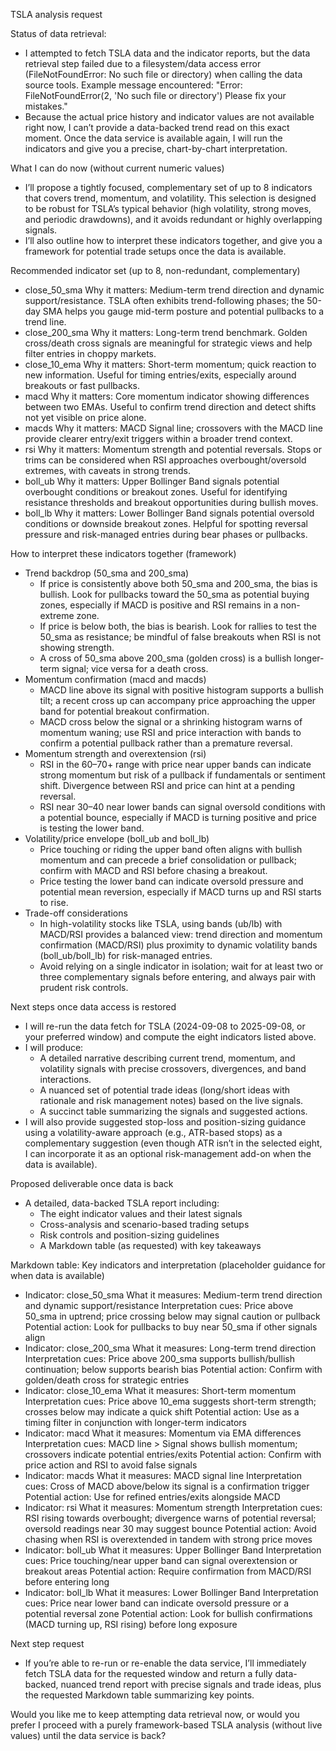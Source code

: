 TSLA analysis request

Status of data retrieval:
- I attempted to fetch TSLA data and the indicator reports, but the data retrieval step failed due to a filesystem/data access error (FileNotFoundError: No such file or directory) when calling the data source tools. Example message encountered: "Error: FileNotFoundError(2, 'No such file or directory') Please fix your mistakes."
- Because the actual price history and indicator values are not available right now, I can’t provide a data-backed trend read on this exact moment. Once the data service is available again, I will run the indicators and give you a precise, chart-by-chart interpretation.

What I can do now (without current numeric values)
- I’ll propose a tightly focused, complementary set of up to 8 indicators that covers trend, momentum, and volatility. This selection is designed to be robust for TSLA’s typical behavior (high volatility, strong moves, and periodic drawdowns), and it avoids redundant or highly overlapping signals.
- I’ll also outline how to interpret these indicators together, and give you a framework for potential trade setups once the data is available.

Recommended indicator set (up to 8, non-redundant, complementary)
- close_50_sma
  Why it matters: Medium-term trend direction and dynamic support/resistance. TSLA often exhibits trend-following phases; the 50-day SMA helps you gauge mid-term posture and potential pullbacks to a trend line.
- close_200_sma
  Why it matters: Long-term trend benchmark. Golden cross/death cross signals are meaningful for strategic views and help filter entries in choppy markets.
- close_10_ema
  Why it matters: Short-term momentum; quick reaction to new information. Useful for timing entries/exits, especially around breakouts or fast pullbacks.
- macd
  Why it matters: Core momentum indicator showing differences between two EMAs. Useful to confirm trend direction and detect shifts not yet visible on price alone.
- macds
  Why it matters: MACD Signal line; crossovers with the MACD line provide clearer entry/exit triggers within a broader trend context.
- rsi
  Why it matters: Momentum strength and potential reversals. Stops or trims can be considered when RSI approaches overbought/oversold extremes, with caveats in strong trends.
- boll_ub
  Why it matters: Upper Bollinger Band signals potential overbought conditions or breakout zones. Useful for identifying resistance thresholds and breakout opportunities during bullish moves.
- boll_lb
  Why it matters: Lower Bollinger Band signals potential oversold conditions or downside breakout zones. Helpful for spotting reversal pressure and risk-managed entries during bear phases or pullbacks.

How to interpret these indicators together (framework)
- Trend backdrop (50_sma and 200_sma)
  - If price is consistently above both 50_sma and 200_sma, the bias is bullish. Look for pullbacks toward the 50_sma as potential buying zones, especially if MACD is positive and RSI remains in a non-extreme zone.
  - If price is below both, the bias is bearish. Look for rallies to test the 50_sma as resistance; be mindful of false breakouts when RSI is not showing strength.
  - A cross of 50_sma above 200_sma (golden cross) is a bullish longer-term signal; vice versa for a death cross.
- Momentum confirmation (macd and macds)
  - MACD line above its signal with positive histogram supports a bullish tilt; a recent cross up can accompany price approaching the upper band for potential breakout confirmation.
  - MACD cross below the signal or a shrinking histogram warns of momentum waning; use RSI and price interaction with bands to confirm a potential pullback rather than a premature reversal.
- Momentum strength and overextension (rsi)
  - RSI in the 60–70+ range with price near upper bands can indicate strong momentum but risk of a pullback if fundamentals or sentiment shift. Divergence between RSI and price can hint at a pending reversal.
  - RSI near 30–40 near lower bands can signal oversold conditions with a potential bounce, especially if MACD is turning positive and price is testing the lower band.
- Volatility/price envelope (boll_ub and boll_lb)
  - Price touching or riding the upper band often aligns with bullish momentum and can precede a brief consolidation or pullback; confirm with MACD and RSI before chasing a breakout.
  - Price testing the lower band can indicate oversold pressure and potential mean reversion, especially if MACD turns up and RSI starts to rise.
- Trade-off considerations
  - In high-volatility stocks like TSLA, using bands (ub/lb) with MACD/RSI provides a balanced view: trend direction and momentum confirmation (MACD/RSI) plus proximity to dynamic volatility bands (boll_ub/boll_lb) for risk-managed entries.
  - Avoid relying on a single indicator in isolation; wait for at least two or three complementary signals before entering, and always pair with prudent risk controls.

Next steps once data access is restored
- I will re-run the data fetch for TSLA (2024-09-08 to 2025-09-08, or your preferred window) and compute the eight indicators listed above.
- I will produce:
  - A detailed narrative describing current trend, momentum, and volatility signals with precise crossovers, divergences, and band interactions.
  - A nuanced set of potential trade ideas (long/short ideas with rationale and risk management notes) based on the live signals.
  - A succinct table summarizing the signals and suggested actions.
- I will also provide suggested stop-loss and position-sizing guidance using a volatility-aware approach (e.g., ATR-based stops) as a complementary suggestion (even though ATR isn’t in the selected eight, I can incorporate it as an optional risk-management add-on when the data is available).

Proposed deliverable once data is back
- A detailed, data-backed TSLA report including:
  - The eight indicator values and their latest signals
  - Cross-analysis and scenario-based trading setups
  - Risk controls and position-sizing guidelines
  - A Markdown table (as requested) with key takeaways

Markdown table: Key indicators and interpretation (placeholder guidance for when data is available)
- Indicator: close_50_sma
  What it measures: Medium-term trend direction and dynamic support/resistance
  Interpretation cues: Price above 50_sma in uptrend; price crossing below may signal caution or pullback
  Potential action: Look for pullbacks to buy near 50_sma if other signals align
- Indicator: close_200_sma
  What it measures: Long-term trend direction
  Interpretation cues: Price above 200_sma supports bullish/bullish continuation; below supports bearish bias
  Potential action: Confirm with golden/death cross for strategic entries
- Indicator: close_10_ema
  What it measures: Short-term momentum
  Interpretation cues: Price above 10_ema suggests short-term strength; crosses below may indicate a quick shift
  Potential action: Use as a timing filter in conjunction with longer-term indicators
- Indicator: macd
  What it measures: Momentum via EMA differences
  Interpretation cues: MACD line > Signal shows bullish momentum; crossovers indicate potential entries/exits
  Potential action: Confirm with price action and RSI to avoid false signals
- Indicator: macds
  What it measures: MACD signal line
  Interpretation cues: Cross of MACD above/below its signal is a confirmation trigger
  Potential action: Use for refined entries/exits alongside MACD
- Indicator: rsi
  What it measures: Momentum strength
  Interpretation cues: RSI rising towards overbought; divergence warns of potential reversal; oversold readings near 30 may suggest bounce
  Potential action: Avoid chasing when RSI is overextended in tandem with strong price moves
- Indicator: boll_ub
  What it measures: Upper Bollinger Band
  Interpretation cues: Price touching/near upper band can signal overextension or breakout areas
  Potential action: Require confirmation from MACD/RSI before entering long
- Indicator: boll_lb
  What it measures: Lower Bollinger Band
  Interpretation cues: Price near lower band can indicate oversold pressure or a potential reversal zone
  Potential action: Look for bullish confirmations (MACD turning up, RSI rising) before long exposure

Next step request
- If you’re able to re-run or re-enable the data service, I’ll immediately fetch TSLA data for the requested window and return a fully data-backed, nuanced trend report with precise signals and trade ideas, plus the requested Markdown table summarizing key points.

Would you like me to keep attempting data retrieval now, or would you prefer I proceed with a purely framework-based TSLA analysis (without live values) until the data service is back?